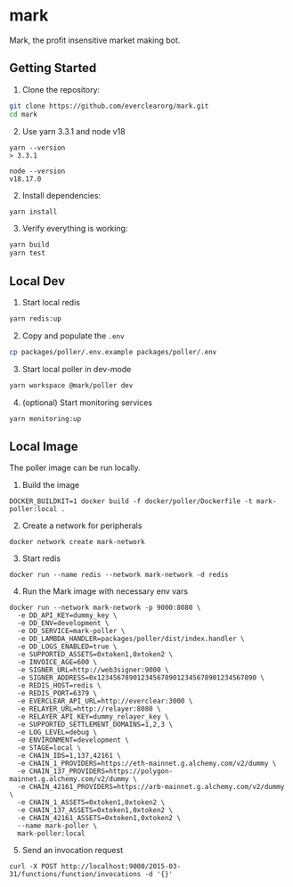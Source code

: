 # mark

Mark, the profit insensitive market making bot.

## Getting Started

1. Clone the repository:

```sh
git clone https://github.com/everclearorg/mark.git
cd mark
```

2. Use yarn 3.3.1 and node v18

```
yarn --version
> 3.3.1
```

```
node --version
v18.17.0
```

2. Install dependencies:

```sh
yarn install
```

3. Verify everything is working:

```sh
yarn build
yarn test
```

## Local Dev

1. Start local redis

```sh
yarn redis:up
```

2. Copy and populate the `.env`

```sh
cp packages/poller/.env.example packages/poller/.env
```

3. Start local poller in dev-mode

```sh
yarn workspace @mark/poller dev
```

4. (optional) Start monitoring services

```sh
yarn monitoring:up
```

## Local Image

The poller image can be run locally.

1. Build the image

```
DOCKER_BUILDKIT=1 docker build -f docker/poller/Dockerfile -t mark-poller:local .
```

2. Create a network for peripherals

```
docker network create mark-network
```

3. Start redis

```
docker run --name redis --network mark-network -d redis

```

4. Run the Mark image with necessary env vars

```
docker run --network mark-network -p 9000:8080 \
  -e DD_API_KEY=dummy_key \
  -e DD_ENV=development \
  -e DD_SERVICE=mark-poller \
  -e DD_LAMBDA_HANDLER=packages/poller/dist/index.handler \
  -e DD_LOGS_ENABLED=true \
  -e SUPPORTED_ASSETS=0xtoken1,0xtoken2 \
  -e INVOICE_AGE=600 \
  -e SIGNER_URL=http://web3signer:9000 \
  -e SIGNER_ADDRESS=0x1234567890123456789012345678901234567890 \
  -e REDIS_HOST=redis \
  -e REDIS_PORT=6379 \
  -e EVERCLEAR_API_URL=http://everclear:3000 \
  -e RELAYER_URL=http://relayer:8080 \
  -e RELAYER_API_KEY=dummy_relayer_key \
  -e SUPPORTED_SETTLEMENT_DOMAINS=1,2,3 \
  -e LOG_LEVEL=debug \
  -e ENVIRONMENT=development \
  -e STAGE=local \
  -e CHAIN_IDS=1,137,42161 \
  -e CHAIN_1_PROVIDERS=https://eth-mainnet.g.alchemy.com/v2/dummy \
  -e CHAIN_137_PROVIDERS=https://polygon-mainnet.g.alchemy.com/v2/dummy \
  -e CHAIN_42161_PROVIDERS=https://arb-mainnet.g.alchemy.com/v2/dummy \
  -e CHAIN_1_ASSETS=0xtoken1,0xtoken2 \
  -e CHAIN_137_ASSETS=0xtoken1,0xtoken2 \
  -e CHAIN_42161_ASSETS=0xtoken1,0xtoken2 \
  --name mark-poller \
  mark-poller:local
```

5. Send an invocation request

```
curl -X POST http://localhost:9000/2015-03-31/functions/function/invocations -d '{}'
```
